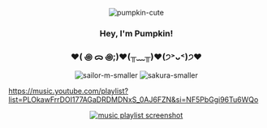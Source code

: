 
<div align="center"> 
  
  ![pumpkin-cute](https://github.com/ThePumpkinGirl/ThePumpkinGirl/assets/144256815/2efda30b-63d9-4df6-be4c-9b043c925fce) 
  
<h3>Hey, I'm Pumpkin!</h3>
</div>

<div align="center"> 
<h3>♥( ꩜ ᯅ ꩜;)♥(╥﹏╥)⁭♥(੭˃ᴗ˂)੭♥</h3>
  
![sailor-m-smaller](https://github.com/ThePumpkinGirl/ThePumpkinGirl/assets/144256815/6cb1900a-3a8f-4068-9226-8aa9269c2727)    ![sakura-smaller](https://github.com/ThePumpkinGirl/ThePumpkinGirl/assets/144256815/ca55026d-426b-48bb-9de8-465093c1f814)
</div>


 https://music.youtube.com/playlist?list=PLOkawFrrDOI177AGaDRDMDNxS_0AJ6FZN&si=NF5PbGgi96Tu6WQo


<div align="center">

 <a href=" ![youtube](https://music.youtube.com/playlist?list=PLOkawFrrDOI177AGaDRDMDNxS_0AJ6FZN&si=NF5PbGgi96Tu6WQo)https://music.youtube.com/playlist?list=PLOkawFrrDOI177AGaDRDMDNxS_0AJ6FZN&si=NF5PbGgi96Tu6WQo"><img src="![music-playlist-screenshot](https://github.com/ThePumpkinGirl/ThePumpkinGirl/assets/144256815/42e7e8d0-bda7-41ba-a934-88724007d75b)
" alt="music playlist screenshot"></a>
</div>
